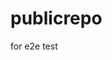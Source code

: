 # publicrepo
for e2e test























































































































































































































































































































































































































































































































































































































































































































































































































































































































































































































































































































































































































































































































































































































































































































































































































































































































































































































































































































































































































































































































































































































































































































































































































































































































































































































































































































































































































































































































































































































































































































































































